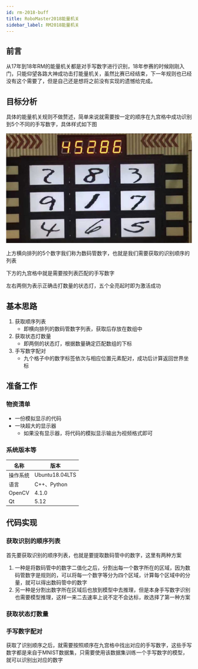 ```yaml
---
id: rm-2018-buff
title: RoboMaster2018能量机关
sidebar_label: RM2018能量机关
---
```

## 前言
从17年到18年RM的能量机关都是对手写数字进行识别，18年参赛的时候刚刚入门，只能仰望各路大神成功击打能量机关，虽然比赛已经结束，下一年规则也已经没有这个需要了，但是自己还是想将之前没有实现的遗憾给完成。

## 目标分析
具体的能量机关规则不做赘述，简单来说就需要按一定的顺序在九宫格中成功识别到5个不同的手写数字，具体样式如下图

![](https://raw.githubusercontent.com/rcxxx/my-img/main/img/screenshot/rm-2018-buff.jpg)

上方横向排列的5个数字我们称为数码管数字，也就是我们需要获取的识别顺序的列表

下方的九宫格中就是需要按列表匹配的手写数字

左右两侧为表示正确击打数量的状态灯，五个全亮起时即为激活成功

## 基本思路
1. 获取顺序列表
   - 即横向排列的数码管数字列表，获取后存放在数组中
2. 获取状态灯数量
   - 即两侧的状态灯，根据数量确定匹配数组的下标
3. 手写数字配对
   - 九个格子中的数字标签依次与相应位置元素配对，成功后计算返回世界坐标

## 准备工作
### 物资清单
- 一份模拟显示的代码
- 一块超大的显示器
	- 如果没有显示器，将代码的模拟显示输出为视频格式即可
### 系统版本等
| 名称     | 版本           |
|----------|----------------|
| 操作系统 | Ubuntu18.04LTS |
| 语言     | C++、Python     |
| OpenCV   | 4.1.0          |
| Qt       | 5.12           |

## 代码实现

### 获取识别的顺序列表
首先要获取识别的顺序列表，也就是要提取数码管中的数字，这里有两种方案

1. 一种是将数码管中的数字二值化之后，分割出每一个数字所在的区域，因为数码管数字是规则的，可以将每一个数字等分为四个区域，计算每个区域中的分量，就可以得出数码管中的数字
2. 另一种是分割出数字所在区域后也放到模型中去推理，但是本身手写数字识别也需要模型推理，这样一来二去速率上说不定不会达标，故选择了第一种方案

### 获取状态灯数量


### 手写数字配对
获取了识别顺序之后，就需要按照顺序在九宫格中找出对应的手写数字，这些手写数字都是来自于MNIST数据集，只需要使用该数据集训练一个手写数字的模型，就可以识别出对应的数字
